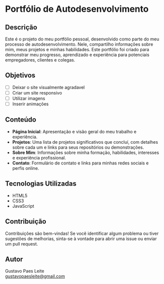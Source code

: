 # Portfólio de Autodesenvolvimento

## Descrição
Este é o projeto do meu portfólio pessoal, desenvolvido como parte do meu processo de autodesenvolvimento. Nele, compartilho informações sobre mim, meus projetos e minhas habilidades. Este portfólio foi criado para demonstrar meu progresso, aprendizado e experiência para potenciais empregadores, clientes e colegas.

## Objetivos
- [ ] Deixar o site visualmente agradavel <br>
- [ ] Criar um site responsivo <br>
- [ ] Utilizar imagens <br>
- [ ] Inserir animações 

## Conteúdo
- **Página Inicial**: Apresentação e visão geral do meu trabalho e experiência.
- **Projetos**: Uma lista de projetos significativos que concluí, com detalhes sobre cada um e links para seus repositórios ou demonstrações.
- **Sobre Mim**: Informações sobre minha formação, habilidades, interesses e experiência profissional.
- **Contato**: Formulário de contato e links para minhas redes sociais e perfis online.

## Tecnologias Utilizadas
- HTML5
- CSS3
- JavaScript

## Contribuição
Contribuições são bem-vindas! Se você identificar algum problema ou tiver sugestões de melhorias, sinta-se à vontade para abrir uma issue ou enviar um pull request.

## Autor
Gustavo Paes Leite <br>
gustavopaesleite@gmail.com


